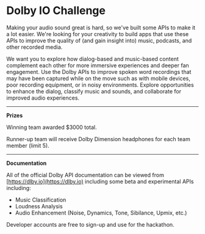 # Dolby IO Challenge

Making your audio sound great is hard, so we've built some APIs to make it a lot easier.  We're looking for your creativity to build apps that use these APIs to improve the quality of \(and gain insight into\) music, podcasts, and other recorded media.  

We want you to explore how dialog-based and music-based content complement each other for more immersive experiences and deeper fan engagement.  Use the Dolby APIs to improve spoken word recordings that may have been captured while on the move such as with mobile devices, poor recording equipment, or in noisy environments. Explore opportunities to enhance the dialog, classify music and sounds, and collaborate for improved audio experiences.  
****

**Prizes**

Winning team awarded $3000 total.

Runner-up team will receive Dolby Dimension headphones for each team member \(limit 5\).  
****

**Documentation**

All of the official Dolby API documentation can be viewed from [https://dlby.io](https://dlby.io) including some beta and experimental APIs including:  


* Music Classification
* Loudness Analysis
* Audio Enhancement \(Noise, Dynamics, Tone, Sibilance, Upmix, etc.\)

Developer accounts are free to sign-up and use for the hackathon.

